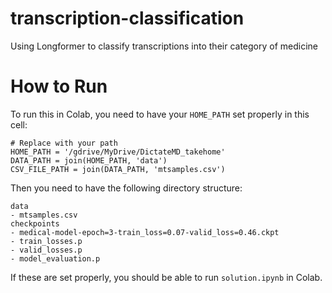 # transcription-classification
Using Longformer to classify transcriptions into their category of medicine

# How to Run

To run this in Colab, you need to have your `HOME_PATH` set properly in this cell:
```
# Replace with your path
HOME_PATH = '/gdrive/MyDrive/DictateMD_takehome'
DATA_PATH = join(HOME_PATH, 'data')
CSV_FILE_PATH = join(DATA_PATH, 'mtsamples.csv')
```

Then you need to have the following directory structure:
```
data
- mtsamples.csv
checkpoints
- medical-model-epoch=3-train_loss=0.07-valid_loss=0.46.ckpt
- train_losses.p
- valid_losses.p
- model_evaluation.p
```

If these are set properly, you should be able to run `solution.ipynb` in Colab.
